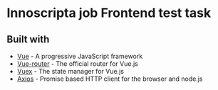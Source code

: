 # Innoscripta job Frontend test task

## Built with
- [Vue](https://vuejs.org/) - A progressive JavaScript framework
- [Vue-router](https://router.vuejs.org/) - The official router for Vue.js
- [Vuex](https://vuex.vuejs.org/) - The state manager for Vue.js
- [Axios](https://github.com/axios/axios) - Promise based HTTP client for the browser and node.js
